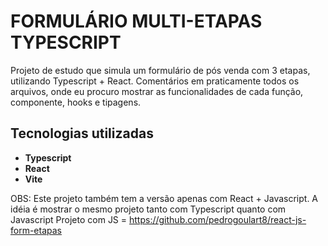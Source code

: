 
# FORMULÁRIO MULTI-ETAPAS TYPESCRIPT

Projeto de estudo que simula um formulário de pós venda com 3 etapas, utilizando Typescript + React. 
Comentários em praticamente todos os arquivos, onde eu procuro mostrar as funcionalidades de cada função, componente, hooks e tipagens.


## Tecnologias utilizadas
- **Typescript**
- **React**
- **Vite** 

OBS: 
Este projeto também tem a versão apenas com React + Javascript. A idéia é mostrar o mesmo projeto tanto com Typescript quanto com Javascript
Projeto com JS = https://github.com/pedrogoulart8/react-js-form-etapas

